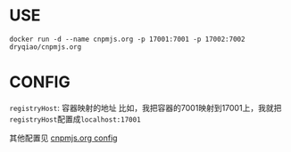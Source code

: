 # USE
`docker run -d --name cnpmjs.org -p 17001:7001 -p 17002:7002 dryqiao/cnpmjs.org`
# CONFIG
`registryHost`: 容器映射的地址
比如，我把容器的7001映射到17001上，我就把`registryHost`配置成`localhost:17001`

其他配置见 [cnpmjs.org config](https://github.com/cnpm/cnpmjs.org/blob/master/config/index.js)